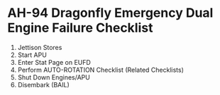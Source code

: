 # AH-94 Dragonfly Emergency Dual Engine Failure Checklist

1. Jettison Stores
2. Start APU
3. Enter Stat Page on EUFD
4. Perform AUTO-ROTATION Checklist (Related Checklists)
5. Shut Down Engines/APU
6. Disembark (BAIL)
